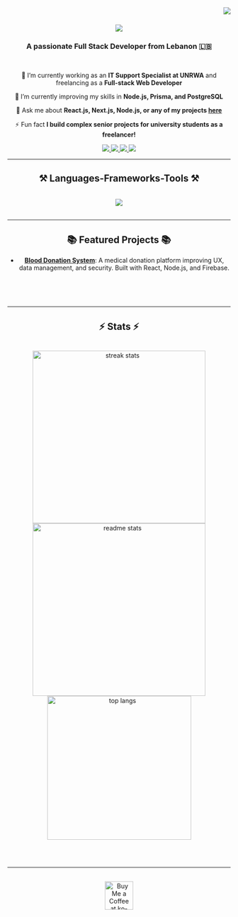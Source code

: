 <img align="right" src="https://visitor-badge.laobi.icu/badge?page_id=mahditalal.mahditalal" />

<h1 align="center">
    <img src="https://readme-typing-svg.herokuapp.com/?font=Righteous&size=35&center=true&vCenter=true&width=500&height=70&duration=4000&lines=Hi+There!+👋;+I'm+Mahdi+Talal!;" />
</h1>

<h3 align="center">A passionate Full Stack Developer from Lebanon 🇱🇧</h3>

<br/>

<div align="center">
 
 🔭 I’m currently working as an **IT Support Specialist at UNRWA** and freelancing as a **Full-stack Web Developer**
 
 🌱 I’m currently improving my skills in **Node.js, Prisma, and PostgreSQL**

💬 Ask me about **React.js, Next.js, Node.js, or any of my projects [here](https://github.com/mahditalal)**

⚡ Fun fact **I build complex senior projects for university students as a freelancer!**

</div>
 
<div align="center"> 
  <a href="mailto:mahditalal789@gmail.com">
    <img src="https://img.shields.io/badge/Gmail-333333?style=for-the-badge&logo=gmail&logoColor=red" />
  </a>
  <a href="https://linkedin.com/in/mahditalal" target="_blank">
    <img src="https://img.shields.io/badge/LinkedIn-0077B5?style=for-the-badge&logo=linkedin&logoColor=white" target="_blank" />
  </a>
  <a href="https://react-portfolio-fd769.web.app" target="_blank">
     <img src="https://img.shields.io/badge/Portfolio-FF5722?style=for-the-badge&logo=todoist&logoColor=white" target="_blank" /> <!-- sqlite, safari, google-chrome are other good icon options -->
  </a>
  <a href="https://wa.me/96176134924" target="_blank">
    <img src="https://img.shields.io/badge/WhatsApp-25D366?style=for-the-badge&logo=whatsapp&logoColor=white" />
  </a>
</div>

 <hr/>
 
<h2 align="center">⚒️ Languages-Frameworks-Tools ⚒️</h2>
<br/>
<div align="center">
    <img src="https://skillicons.dev/icons?i=react,nextjs,nodejs,express,tailwind,bootstrap,prisma,postgresql,mongodb,js,ts,html,css,git,github,figma,vscode" /><br>
</div>

<br/>
<hr/>

<div align="center">
  <h2>📚 Featured Projects 📚</h2>
  <ul>
    <li><a href="https://mahditalaldev.github.io/blood-donation-system-main/" target="_blank"><b>Blood Donation System</b></a>: A medical donation platform improving UX, data management, and security. Built with React, Node.js, and Firebase.</li>
  </ul>
  <br/><br/><br/>
</div>

<hr/>

<h2 align="center">⚡ Stats ⚡</h2>
<br>
<div align=center>
  <img width=390 src="https://github-readme-streak-stats-salesp07.vercel.app/?user=mahditalal&count_private=true&theme=react&border_radius=10" alt="streak stats"/>
  <img width=390 src="https://github-readme-stats-salesp07.vercel.app/api?username=mahditalaldev&count_private=true&show_icons=true&theme=react&rank_icon=github&border_radius=10" alt="readme stats" />
  <br/>
  <img width=325 align="center" src="https://github-readme-stats-salesp07.vercel.app/api/top-langs/?username=mahditalaldev&hide=HTML&langs_count=8&layout=compact&theme=react&border_radius=10&size_weight=0.5&count_weight=0.5&exclude_repo=github-readme-stats" alt="top langs" />
</div>

<br/><br/>

<hr/>

<br/>

<div align="center">
<a href='https://ko-fi.com/V7V4RAK9C' target='_blank'><img height='64' style='border:0px;height:64px;' src='https://storage.ko-fi.com/cdn/kofi1.png?v=3' border='0' alt='Buy Me a Coffee at ko-fi.com' /></a>
</div>

<br/>
